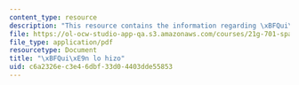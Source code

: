 ```yaml
---
content_type: resource
description: "This resource contains the information regarding \xBFQui\xE9n lo hizo."
file: https://ol-ocw-studio-app-qa.s3.amazonaws.com/courses/21g-701-spanish-i-fall-2003/c6a2326ec3e46dbf33d04403dde55853_MIT21G_701F03_15quie.pdf
file_type: application/pdf
resourcetype: Document
title: "\xBFQui\xE9n lo hizo"
uid: c6a2326e-c3e4-6dbf-33d0-4403dde55853
---
```

